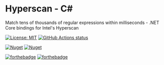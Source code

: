 # Hyperscan - C#

Match tens of thousands of regular expressions within milliseconds - .NET Core bindings for Intel's Hyperscan

[![License: MIT](https://img.shields.io/badge/License-MIT-yellow.svg)](https://github.com/bbougot/Hyperscan-csharp/blob/master/LICENSE) <a href="https://github.com/bbougot/Hyperscan-csharp/actions"><img alt="GitHub Actions status" src="https://github.com/bbougot/Hyperscan-csharp/workflows/Build%20%26%20Test/badge.svg"></a> 

[![Nuget](https://img.shields.io/nuget/v/Hyperscan)](https://www.nuget.org/packages/Hyperscan/)
[![Nuget](https://img.shields.io/nuget/dt/Hyperscan)](https://www.nuget.org/packages/Hyperscan/)

[![forthebadge](http://forthebadge.com/images/badges/made-with-c-sharp.svg)](http://forthebadge.com) [![forthebadge](http://forthebadge.com/images/badges/built-with-love.svg)](http://forthebadge.com)



